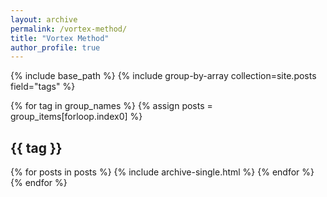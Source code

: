 ```yaml
---
layout: archive
permalink: /vortex-method/
title: "Vortex Method"
author_profile: true
---
```


{% include base_path %}
{% include group-by-array collection=site.posts field="tags" %}

{% for tag in group_names %}
  {% assign posts = group_items[forloop.index0] %}
  <h2 id="{{ tag | slugify }}" class="archive__subtitle">{{ tag }}</h2>
  {% for posts in posts %}
    {% include archive-single.html %}
  {% endfor %}
{% endfor %}
